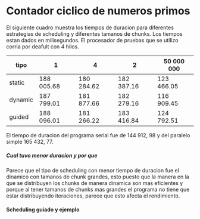 # Contador ciclico de numeros primos

El siguiente cuadro muestra los tiempos de duracion para diferentes estrategias de scheduling y diferentes tamanos de chunks. Los tiempos estan dados en milisegundos. El procesador de pruebas que se utilizo corria por deafult con 4 hilos.

|  tipo |  1 |  4 |  2 | 50 000 000 |
|---|---|---|---|---|
|  static | 188 005.68  | 180 284.62   | 182 387.16   |  123 466.05  | 
| dynamic  | 187 799.01  | 181 877.66    | 182 279.16 |  116 909.45   |
| guided  | 188 096.01  | 181 266.22  | 183 416.84  | 124 792.51  |

El tiempo de duracion del programa serial fue de 144 912, 98 y del paralelo simple 165 432, 77.

##### Cual tuvo menor duracion y por que

Parece que el tipo de scheduling con menor tiempo de duracion fue el dinamico con tamanos de chunk grandes, esto puesto que la manera en la que se distribuyen los chunks de manera dinamica son mas eficientes y porque al tener tamanos de chunks mas grandes el programa no tiene que estar distribuyendo iteraciones, parece que esto afecta el rendimiento. 

#### Scheduling guiado y ejemplo

